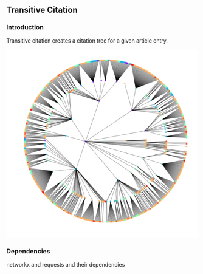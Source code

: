 ## Transitive Citation

### Introduction

Transitive citation creates a citation tree for a given article entry.

<img src="images/transitiveimg.png?raw=true"/>


### Dependencies
networkx and requests and their dependencies

